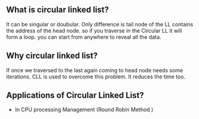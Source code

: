 ## What is circular linked list?
It can be singular or doubular. Only difference is tail node of the LL contains the address of the head node. so if you traverse in the Circular LL it will form a loop. you can start from anywhere to reveal all the data.
## Why circular linked list?
If once we traversed to the last again coming to head node needs some iterations. CLL is used to overcome this problem. It reduces the time too.
## Applications of Circular Linked List?
- In CPU processing Management (Round Robin Method )
